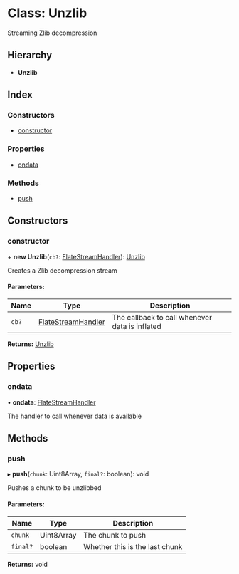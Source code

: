 # Class: Unzlib

Streaming Zlib decompression

## Hierarchy

* **Unzlib**

## Index

### Constructors

* [constructor](unzlib.md#constructor)

### Properties

* [ondata](unzlib.md#ondata)

### Methods

* [push](unzlib.md#push)

## Constructors

### constructor

\+ **new Unzlib**(`cb?`: [FlateStreamHandler](../README.md#flatestreamhandler)): [Unzlib](unzlib.md)

Creates a Zlib decompression stream

#### Parameters:

Name | Type | Description |
------ | ------ | ------ |
`cb?` | [FlateStreamHandler](../README.md#flatestreamhandler) | The callback to call whenever data is inflated  |

**Returns:** [Unzlib](unzlib.md)

## Properties

### ondata

•  **ondata**: [FlateStreamHandler](../README.md#flatestreamhandler)

The handler to call whenever data is available

## Methods

### push

▸ **push**(`chunk`: Uint8Array, `final?`: boolean): void

Pushes a chunk to be unzlibbed

#### Parameters:

Name | Type | Description |
------ | ------ | ------ |
`chunk` | Uint8Array | The chunk to push |
`final?` | boolean | Whether this is the last chunk  |

**Returns:** void
